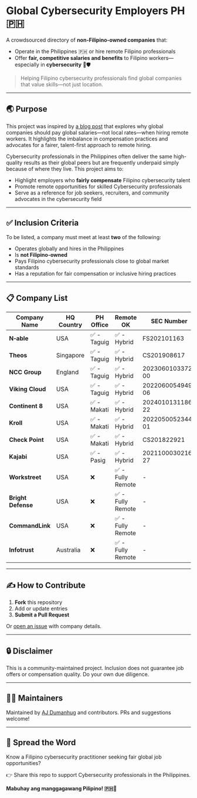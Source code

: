 # Global Cybersecurity Employers PH 🇵🇭

A crowdsourced directory of **non-Filipino-owned companies** that:
- Operate in the Philippines 🇵🇭 or hire remote Filipino professionals
- Offer **fair, competitive salaries and benefits** to Filipino workers—especially in **cybersecurity** 💼🛡️

> Helping Filipino cybersecurity professionals find global companies that value skills—not just location.

---

## 🌏 Purpose

This project was inspired by [a blog post](https://moto.h4ck3r.sh/why-global-companies-should-pay-global-salaries/) that explores why global companies should pay global salaries—not local rates—when hiring remote workers. It highlights the imbalance in compensation practices and advocates for a fairer, talent-first approach to remote hiring.

Cybersecurity professionals in the Philippines often deliver the same high-quality results as their global peers but are frequently underpaid simply because of where they live. This project aims to:

- Highlight employers who **fairly compensate** Filipino cybersecurity talent
- Promote remote opportunities for skilled Cybersecurity professionals
- Serve as a reference for job seekers, recruiters, and community advocates in the cybersecurity field

---

## ✅ Inclusion Criteria

To be listed, a company must meet at least **two** of the following:

- Operates globally and hires in the Philippines
- Is **not Filipino-owned**
- Pays Filipino cybersecurity professionals close to global market standards
- Has a reputation for fair compensation or inclusive hiring practices

---

## 📋 Company List

| Company Name   | HQ Country | PH Office | Remote OK | SEC Number | LinkedIn |
| --- | --- | --- | --- | --- | --- |
| **N‑able** | USA | ✅ - Taguig | ✅ - Hybrid | FS202101163 | https://www.linkedin.com/company/n-able |
| **Theos** | Singapore | ✅ - Taguig | ✅ - Hybrid | CS201908617 | https://www.linkedin.com/company/theos-cyber |
| **NCC Group** | England | ✅ - Taguig | ✅ - Hybrid | 2023060103372-00 | https://www.linkedin.com/company/ncc-group |
| **Viking Cloud** | USA | ✅ - Taguig | ✅ - Hybrid | 2022060054949-06 | https://www.linkedin.com/company/vikingcloud |
| **Continent 8** | USA | ✅ - Makati | ✅ - Hybrid | 2024010131186-22 | https://www.linkedin.com/company/continent-8-technologies |
| **Kroll** | USA | ✅ - Makati | ✅ - Hybrid | 2022050052344-01 | https://www.linkedin.com/company/kroll |
| **Check Point** | USA | ✅ - Makati | ✅ - Hybrid | CS201822921 | https://www.linkedin.com/company/check-point-software-technologies |
| **Kajabi** | USA | ✅ - Pasig | ✅ - Hybrid | 2021100030216-27 | https://www.linkedin.com/company/kajabi/ |
| **Workstreet** | USA | ❌ | ✅ - Fully Remote | - | https://www.linkedin.com/company/trustworkstreet |
| **Bright Defense** | USA | ❌ | ✅ - Fully Remote | - | https://www.linkedin.com/company/brightdefense/ |
| **CommandLink** | USA | ❌ | ✅ - Fully Remote | - | https://www.linkedin.com/company/commandlink/ |
| **Infotrust** | Australia | ❌ | ✅ - Fully Remote | - | https://www.linkedin.com/company/infotrustco/ |

---

## ✍️ How to Contribute

1. **Fork** this repository
2. Add or update entries
3. **Submit a Pull Request**

Or [open an issue](https://github.com/ajdumanhug/global-employers-ph/issues) with company details.

---

## 🔒 Disclaimer

This is a community-maintained project. Inclusion does not guarantee job offers or compensation quality. Do your own due diligence.

---

## 👨‍💻 Maintainers

Maintained by [AJ Dumanhug](https://github.com/ajdumanhug) and contributors. PRs and suggestions welcome!

---

## 📣 Spread the Word

Know a Filipino cybersecurity practitioner seeking fair global job opportunities?

👉 Share this repo to support Cybersecurity professionals in the Philippines.

**Mabuhay ang manggagawang Pilipino! 🇵🇭💪**
